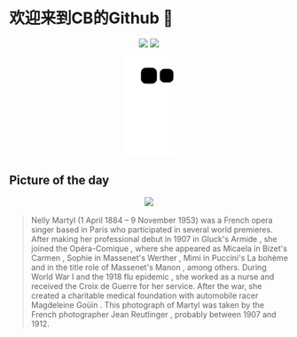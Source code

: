 
# 欢迎来到CB的Github 👋

<div align="center">
  <img height="137px" src="https://github-readme-stats.vercel.app/api?username=SuperCB&show_icons=true&theme=radical" />
  <img height="137px" src="https://github-readme-stats.vercel.app/api/top-langs/?username=SuperCB&hide_title=true&hide_border=true&layout=compact&langs_count=6&text_color=000&icon_color=fff" />
</div>


<div align="center">
    <img src="./contribution-snake/github-contribution-grid-snake.svg" />
</div>



## Picture of the day
<div align="center">
  <img width=400px src="https://upload.wikimedia.org/wikipedia/commons/thumb/f/f4/Nelly_Martyl_by_Jean_Reutlinger_%28Image_10715%29.jpg/525px-Nelly_Martyl_by_Jean_Reutlinger_%28Image_10715%29.jpg" />
</div>

>Nelly Martyl  (1 April 1884 – 9 November 1953) was a French opera singer based in Paris who participated in several world premieres. After making her professional debut in 1907 in Gluck's  Armide , she joined the  Opéra-Comique , where she appeared as Micaela in Bizet's  Carmen , Sophie in Massenet's  Werther , Mimi in Puccini's  La bohème  and in the title role of Massenet's  Manon , among others. During  World War I  and the  1918 flu epidemic , she worked as a nurse and received the  Croix de Guerre  for her service. After the war, she created a charitable medical foundation with automobile racer  Magdeleine Goüin . This photograph of Martyl was taken by the French photographer  Jean Reutlinger , probably between 1907 and 1912.


